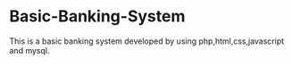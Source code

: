 # Basic-Banking-System
This is a basic banking system developed by using php,html,css,javascript and mysql.
